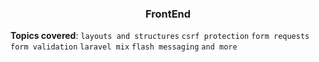 ### <p align="center">FrontEnd</p>

**Topics covered**:
`layouts and structures`
`csrf protection`
`form requests`
`form validation`
`laravel mix`
`flash messaging`
`and more`
